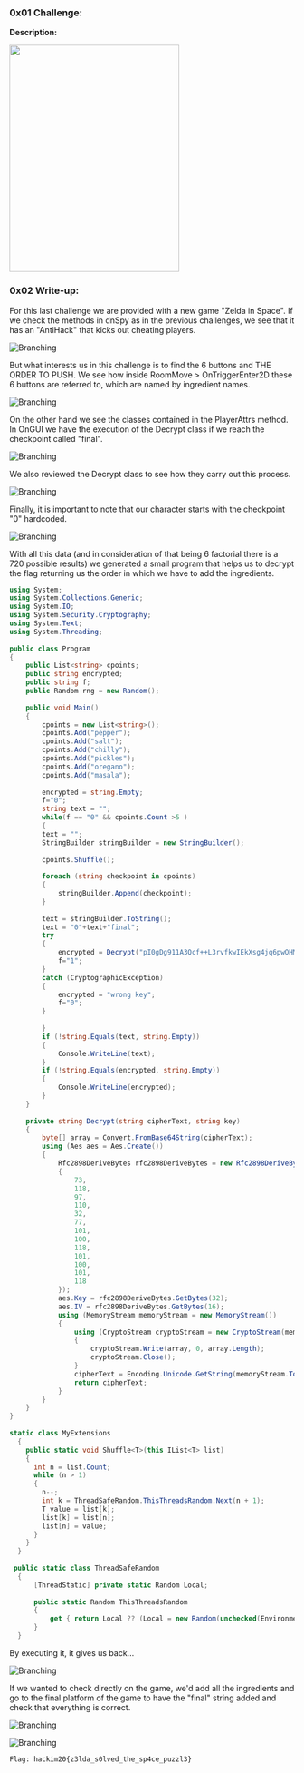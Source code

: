 ### 0x01 Challenge:

**Description:**

<img src="https://i.imgur.com/O0zkfmM.png" width=300 height=400>

### 0x02 Write-up:

For this last challenge we are provided with a new game "Zelda in Space". If we check the methods in dnSpy as in the previous challenges, we see that it has an "AntiHack" that kicks out cheating players.

![Branching](https://i.imgur.com/zDGPH2P.png)

But what interests us in this challenge is to find the 6 buttons and THE ORDER TO PUSH. We see how inside RoomMove > OnTriggerEnter2D these 6 buttons are referred to, which are named by ingredient names.

![Branching](https://i.imgur.com/AgZSZjQ.png)

On the other hand we see the classes contained in the PlayerAttrs method. In OnGUI we have the execution of the Decrypt class if we reach the checkpoint called "final".

![Branching](https://i.imgur.com/e0AQAH5.png)

We also reviewed the Decrypt class to see how they carry out this process.

![Branching](https://i.imgur.com/R70OtAd.png)

Finally, it is important to note that our character starts with the checkpoint "0" hardcoded.

![Branching](https://i.imgur.com/D1KjLO2.png)

With all this data (and in consideration of that being 6 factorial there is a 720 possible results) we generated a small program that helps us to decrypt the flag returning us the order in which we have to add the ingredients.

```C#
using System;
using System.Collections.Generic;
using System.IO;
using System.Security.Cryptography;
using System.Text;
using System.Threading;
 
public class Program
{
    public List<string> cpoints;
    public string encrypted;
    public string f;
    public Random rng = new Random();  
   
    public void Main()
    {
        cpoints = new List<string>();
        cpoints.Add("pepper");
        cpoints.Add("salt");
        cpoints.Add("chilly");
        cpoints.Add("pickles");
        cpoints.Add("oregano");
        cpoints.Add("masala");
       
        encrypted = string.Empty;
        f="0";
        string text = "";
        while(f == "0" && cpoints.Count >5 )
        {
        text = "";
        StringBuilder stringBuilder = new StringBuilder();
       
        cpoints.Shuffle(); 
           
        foreach (string checkpoint in cpoints)
        {
            stringBuilder.Append(checkpoint);
        }
       
        text = stringBuilder.ToString();
        text = "0"+text+"final";
        try
        {
            encrypted = Decrypt("pI0gDg911A3Qcf++L3rvfkwIEkXsg4jq6pwOHMgG1VlpPuE9t4eljr4fQvXUa9bMJN4TL+DzQoj8aHTe1sNt+y5FND+gqn04OOltMhv/sms=", text);
            f="1";
        }
        catch (CryptographicException)
        {
            encrypted = "wrong key";
            f="0";
        }
       
        }
        if (!string.Equals(text, string.Empty))
        {
            Console.WriteLine(text);
        }
        if (!string.Equals(encrypted, string.Empty))
        {
            Console.WriteLine(encrypted);
        }
    }
   
    private string Decrypt(string cipherText, string key)
    {
        byte[] array = Convert.FromBase64String(cipherText);
        using (Aes aes = Aes.Create())
        {
            Rfc2898DeriveBytes rfc2898DeriveBytes = new Rfc2898DeriveBytes(key, new byte[13]
            {
                73,
                118,
                97,
                110,
                32,
                77,
                101,
                100,
                118,
                101,
                100,
                101,
                118
            });
            aes.Key = rfc2898DeriveBytes.GetBytes(32);
            aes.IV = rfc2898DeriveBytes.GetBytes(16);
            using (MemoryStream memoryStream = new MemoryStream())
            {
                using (CryptoStream cryptoStream = new CryptoStream(memoryStream, aes.CreateDecryptor(), CryptoStreamMode.Write))
                {
                    cryptoStream.Write(array, 0, array.Length);
                    cryptoStream.Close();
                }
                cipherText = Encoding.Unicode.GetString(memoryStream.ToArray());
                return cipherText;
            }
        }
    }
}
 
static class MyExtensions
  {
    public static void Shuffle<T>(this IList<T> list)
    {
      int n = list.Count;
      while (n > 1)
      {
        n--;
        int k = ThreadSafeRandom.ThisThreadsRandom.Next(n + 1);
        T value = list[k];
        list[k] = list[n];
        list[n] = value;
      }
    }
  }
 
 public static class ThreadSafeRandom
  {
      [ThreadStatic] private static Random Local;
 
      public static Random ThisThreadsRandom
      {
          get { return Local ?? (Local = new Random(unchecked(Environment.TickCount * 31 + Thread.CurrentThread.ManagedThreadId))); }
      }
  }
```

By executing it, it gives us back...

![Branching](https://i.imgur.com/FVKEBO4.png)

If we wanted to check directly on the game, we'd add all the ingredients and go to the final platform of the game to have the "final" string added and check that everything is correct.

![Branching](https://i.imgur.com/PT9iCJ9.png)

![Branching](https://i.imgur.com/hc2g1oE.png)

`Flag: hackim20{z3lda_s0lved_the_sp4ce_puzzl3}`
